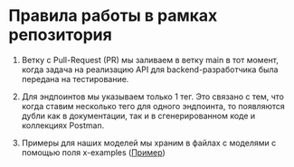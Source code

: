 # Правила работы в рамках репозитория

1. Ветку с Pull-Request (PR) мы заливаем в ветку main в тот момент, когда задача на реализацию API для backend-разработчика была передана на тестирование.

1. Для эндпоинтов мы указываем только 1 тег. Это связано с тем, что когда ставим несколько тего для одного эндпоинта, то появляются дубли как в документации, так и в сгенерированном коде и коллекциях Postman.

1. Примеры для наших моделей мы храним в файлах с моделями с помощью поля x-examples ([Пример](../models/LastOpenedLessonItem.yaml))